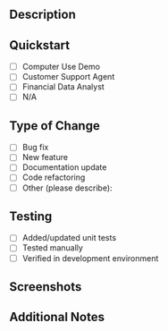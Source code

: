 ## Description
<!-- Describe the changes you've made -->

## Quickstart
- [ ] Computer Use Demo
- [ ] Customer Support Agent
- [ ] Financial Data Analyst
- [ ] N/A

## Type of Change
- [ ] Bug fix
- [ ] New feature
- [ ] Documentation update
- [ ] Code refactoring
- [ ] Other (please describe):

## Testing
<!-- Describe the testing you've done -->
- [ ] Added/updated unit tests
- [ ] Tested manually
- [ ] Verified in development environment

## Screenshots
<!-- If applicable, add screenshots to help explain your changes -->

## Additional Notes
<!-- Add any additional context or notes about the changes -->